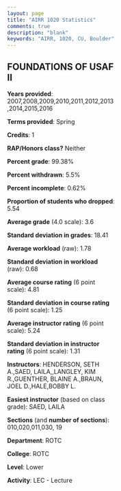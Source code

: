 ```yaml
---
layout: page
title: "AIRR 1020 Statistics"
comments: true
description: "blank"
keywords: "AIRR, 1020, CU, Boulder"
--- 
```

<head>
<script src="https://ajax.googleapis.com/ajax/libs/jquery/2.1.3/jquery.min.js"></script>
<script src="https://dl.dropboxusercontent.com/s/pc42nxpaw1ea4o9/highcharts.js?dl=0"></script>
<!-- <script src="../assets/js/highcharts.js"></script> -->
<style type="text/css">@font-face {
	font-family: "Bebas Neue";
	src: url(https://www.filehosting.org/file/details/544349/BebasNeue%20Regular.otf) format("opentype");
	}
	h1.Bebas { 
		font-family: "Bebas Neue", Verdana, Tahoma;
	}
</style>
</head>
<body>
	<div id="container" style="float: right; width: 45%; height: 88%; margin-left: 2.5%; margin-right: 2.5%;"></div>
	<script language="JavaScript">
		$(document).ready(function() {
		var chart = {type: 'column'};
		var title = {text: 'Grade Distribution'};
		var xAxis = {categories: ['A','B','C','D','F'],crosshair: true};
		var yAxis = {min: 0,title: {text: 'Percentage'}};
		var tooltip = {headerFormat: '<center><b><span style="font-size:20px">{point.key}</span></b></center>',
		               pointFormat: '<td style="padding:0"><b>{point.y:.1f}%</b></td>',
		               footerFormat: '</table>',shared: true,useHTML: true};
		var plotOptions = {column: {pointPadding: 0.0,borderWidth: 0}};  
		var credits = {enabled: false};var series= [{name: 'Percent',data: [73.85,17.69,4.36,0.77,3.33,]}];
		var json = {};
		json.chart = chart;
		json.title = title;
		json.tooltip = tooltip;
		json.xAxis = xAxis;
		json.yAxis = yAxis;  
		json.series = series;
		json.plotOptions = plotOptions;  
		json.credits = credits;
		$('#container').highcharts(json);
	});
	</script>
</body>
			   
## FOUNDATIONS OF USAF II

**Years provided**: 2007,2008,2009,2010,2011,2012,2013,2014,2015,2016

**Terms provided**: Spring

**Credits**: 1

**RAP/Honors class?** Neither

**Percent grade**: 99.38%

**Percent withdrawn**: 5.5%

**Percent incomplete**: 0.62%

**Proportion of students who dropped**: 5.54

**Average grade** (4.0 scale): 3.6

**Standard deviation in grades**: 18.41

**Average workload** (raw): 1.78

**Standard deviation in workload** (raw): 0.68

**Average course rating** (6 point scale): 4.81

**Standard deviation in course rating** (6 point scale): 1.25

**Average instructor rating** (6 point scale): 5.24

**Standard deviation in instructor rating** (6 point scale): 1.31

**Instructors**: HENDERSON, SETH A.,SAED, LAILA,,LANGLEY, KIM R.,GUENTHER, BLAINE A.,BRAUN, JOEL D.,HALE,BOBBY L.

**Easiest instructor** (based on class grade): SAED, LAILA

**Sections** (and **number of sections**): 010,020,011,030, 19

**Department**: ROTC

**College**: ROTC

**Level**: Lower

**Activity**: LEC - Lecture